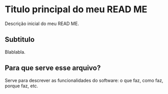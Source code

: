 # Titulo principal do meu READ ME

Descrição inicial do meu READ ME.

## Subtitulo

Blablabla.

## Para que serve esse arquivo?

Serve para descrever as funcionalidades do software: o que faz, como faz, porque faz, etc.
